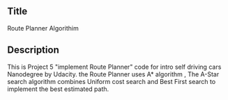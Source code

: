 ## Title
Route Planner Algorithim

## Description
This is Project 5 "implement Route Planner" code for intro self driving cars Nanodegree by Udacity.
the Route Planner uses A* algorithm , 
The A-Star search algorithm combines Uniform cost search and Best First search to implement the best estimated path.

